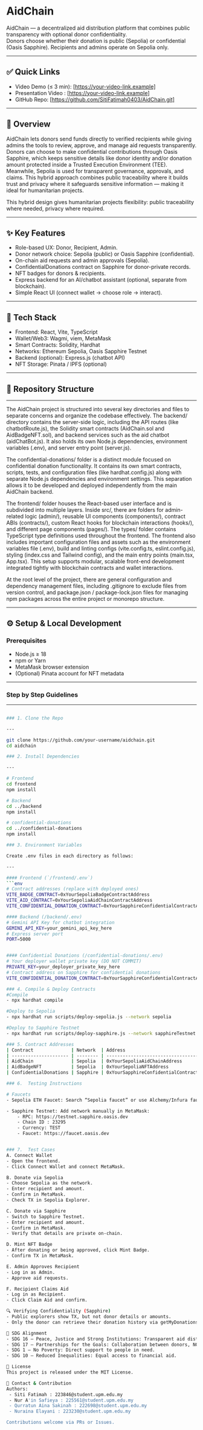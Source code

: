 # AidChain

AidChain — a decentralized aid distribution platform that combines public transparency with optional donor confidentiality.  
Donors choose whether their donation is public (Sepolia) or confidential (Oasis Sapphire). Recipients and admins operate on Sepolia only.

---

## ✅ Quick Links

- Video Demo (≤ 3 min): [https://your-video-link.example]
- Presentation Video : [https://your-video-link.example]
- GitHub Repo: [https://github.com/SitiFatimah0403/AidChain.git]

---

## 🔎 Overview

AidChain lets donors send funds directly to verified recipients while giving admins the tools to review, approve, and manage aid requests transparently. Donors can choose to make confidential contributions through Oasis Sapphire, which keeps sensitive details like donor identity and/or donation amount protected inside a Trusted Execution Environment (TEE). Meanwhile, Sepolia is used for transparent governance, approvals, and claims.
This hybrid approach combines public traceability where it builds trust and privacy where it safeguards sensitive information — making it ideal for humanitarian projects.

This hybrid design gives humanitarian projects flexibility: public traceability where needed, privacy where required.

---

## ✨ Key Features

- Role-based UX: Donor, Recipient, Admin.
- Donor network choice: Sepolia (public) or Oasis Sapphire (confidential).
- On-chain aid requests and admin approvals (Sepolia).
- ConfidentialDonations contract on Sapphire for donor-private records.
- NFT badges for donors & recipients.
- Express backend for an AI/chatbot assistant (optional, separate from blockchain).
- Simple React UI (connect wallet → choose role → interact).

---

## 🧰 Tech Stack

- Frontend: React, Vite, TypeScript  
- Wallet/Web3: Wagmi, viem, MetaMask  
- Smart Contracts: Solidity, Hardhat  
- Networks: Ethereum Sepolia, Oasis Sapphire Testnet  
- Backend (optional): Express.js (chatbot API)  
- NFT Storage: Pinata / IPFS (optional)

---

## 📁 Repository Structure

---

The AidChain project is structured into several key directories and files to separate concerns and organize the codebase effectively. The backend/ directory contains the server-side logic, including the API routes (like chatbotRoute.js), the Solidity smart contracts (AidChain.sol and AidBadgeNFT.sol), and backend services such as the aid chatbot (aidChatBot.js). It also holds its own Node.js dependencies, environment variables (.env), and server entry point (server.js).

The confidential-donations/ folder is a distinct module focused on confidential donation functionality. It contains its own smart contracts, scripts, tests, and configuration files (like hardhat.config.js) along with separate Node.js dependencies and environment settings. This separation allows it to be developed and deployed independently from the main AidChain backend.

The frontend/ folder houses the React-based user interface and is subdivided into multiple layers. Inside src/, there are folders for admin-related logic (admin/), reusable UI components (components/), contract ABIs (contracts/), custom React hooks for blockchain interactions (hooks/), and different page components (pages/). The types/ folder contains TypeScript type definitions used throughout the frontend. The frontend also includes important configuration files and assets such as the environment variables file (.env), build and linting configs (vite.config.ts, eslint.config.js), styling (index.css and Tailwind config), and the main entry points (main.tsx, App.tsx). This setup supports modular, scalable front-end development integrated tightly with blockchain contracts and wallet interactions.

At the root level of the project, there are general configuration and dependency management files, including .gitignore to exclude files from version control, and package.json / package-lock.json files for managing npm packages across the entire project or monorepo structure.


---

## ⚙️ Setup & Local Development

### Prerequisites
- Node.js ≥ 18
- npm or Yarn
- MetaMask browser extension
- (Optional) Pinata account for NFT metadata

---

### Step by Step Guidelines 

---

```bash

### 1. Clone the Repo

---

git clone https://github.com/your-username/aidchain.git
cd aidchain

### 2. Install Dependencies

---

# Frontend
cd frontend
npm install

# Backend 
cd ../backend
npm install

# confidential-donations
cd ../confidential-donations
npm install

### 3. Environment Variables

Create .env files in each directory as follows:

---

#### Frontend (`/frontend/.env`)
```env
# Contract addresses (replace with deployed ones)
VITE_BADGE_CONTRACT=0xYourSepoliaBadgeContractAddress
VITE_AID_CONTRACT=0xYourSepoliaAidChainContractAddress
VITE_CONFIDENTIAL_DONATION_CONTRACT=0xYourSapphireConfidentialContractAddress

#### Backend (/backend/.env)
# Gemini API Key for chatbot integration
GEMINI_API_KEY=your_gemini_api_key_here
# Express server port
PORT=5000


#### Confidential Donations (/confidential-donations/.env)
# Your deployer wallet private key (DO NOT COMMIT)
PRIVATE_KEY=your_deployer_private_key_here
# Contract address on Sapphire for confidential donations
VITE_CONFIDENTIAL_DONATION_CONTRACT=0xYourSapphireConfidentialContractAddress

### 4. Compile & Deploy Contracts
#Compile 
- npx hardhat compile

#Deploy to Sepolia
- npx hardhat run scripts/deploy-sepolia.js --network sepolia

#Deploy to Sapphire Testnet
- npx hardhat run scripts/deploy-sapphire.js --network sapphireTestnet

### 5. Contract Addresses
| Contract              | Network  | Address                                     |
| --------------------- | -------- | ------------------------------------------- |
| AidChain              | Sepolia  | 0xYourSepoliaAidChainAddress              |
| AidBadgeNFT           | Sepolia  | 0xYourSepoliaNFTAddress                   |
| ConfidentialDonations | Sapphire | 0xYourSapphireConfidentialContractAddress |

### 6.  Testing Instructions

# Faucets
- Sepolia ETH Faucet: Search “Sepolia faucet” or use Alchemy/Infura faucet.

- Sapphire Testnet: Add network manually in MetaMask:
    - RPC: https://testnet.sapphire.oasis.dev
    - Chain ID : 23295
    - Currency: TEST
    - Faucet: https://faucet.oasis.dev


### 7.  Test Cases
A. Connect Wallet
- Open the frontend.
- Click Connect Wallet and connect MetaMask.

B. Donate via Sepolia
- Choose Sepolia as the network.
- Enter recipient and amount.
- Confirm in MetaMask.
- Check TX in Sepolia Explorer.

C. Donate via Sapphire
- Switch to Sapphire Testnet.
- Enter recipient and amount.
- Confirm in MetaMask.
- Verify that details are private on-chain.

D. Mint NFT Badge
- After donating or being approved, click Mint Badge.
- Confirm TX in MetaMask.

E. Admin Approves Recipient
- Log in as Admin.
- Approve aid requests.

F. Recipient Claims Aid
- Log in as Recipient.
- Click Claim Aid and confirm.

🔍 Verifying Confidentiality (Sapphire)
- Public explorers show TX, but not donor details or amounts.
- Only the donor can retrieve their donation history via getMyDonations().

🎯 SDG Alignment
- SDG 16 – Peace, Justice and Strong Institutions: Transparent aid distribution.
- SDG 17 – Partnerships for the Goals: Collaboration between donors, NGOs, and developers.
- SDG 1 – No Poverty: Direct support to people in need.
- SDG 10 – Reduced Inequalities: Equal access to financial aid.

📄 License
This project is released under the MIT License.

🙋 Contact & Contribution
Authors: 
 - Siti Fatimah : 223846@student.upm.edu.my
 - Nur A'in Safieya : 225561@student.upm.edu.my
 - Qurratun Aina Sakinah : 222698@student.upm.edu.my
 - Nuraina Elayani : 223230@student.upm.edu.my

Contributions welcome via PRs or Issues.

